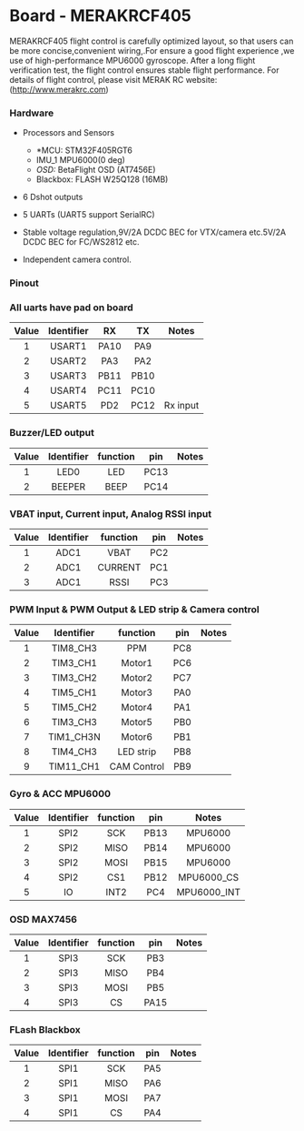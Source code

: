 # Board - MERAKRCF405

MERAKRCF405 flight control is carefully optimized layout, so that users can be more concise,convenient wiring,.For ensure a good flight experience ,we use of high-performance MPU6000 gyroscope. After a long flight verification test, the flight control ensures stable flight performance. For details of flight control, please visit MERAK RC website:(http://www.merakrc.com)

### Hardware

- Processors and Sensors

  - \*MCU: STM32F405RGT6
  - IMU_1 MPU6000(0 deg)
  - _OSD:_ BetaFlight OSD (AT7456E)
  - Blackbox: FLASH W25Q128 (16MB)

- 6 Dshot outputs

- 5 UARTs (UART5 support SerialRC)

- Stable voltage regulation,9V/2A DCDC BEC for VTX/camera etc.5V/2A DCDC BEC for FC/WS2812 etc.

- Independent camera control.

### Pinout

### All uarts have pad on board

| Value | Identifier |  RX  |  TX  |  Notes   |
| :---: | :--------: | :--: | :--: | :------: |
|   1   |   USART1   | PA10 | PA9  |          |
|   2   |   USART2   | PA3  | PA2  |          |
|   3   |   USART3   | PB11 | PB10 |          |
|   4   |   USART4   | PC11 | PC10 |          |
|   5   |   USART5   | PD2  | PC12 | Rx input |

### Buzzer/LED output

| Value | Identifier | function | pin  | Notes |
| :---: | :--------: | :------: | :--: | :---: |
|   1   |    LED0    |   LED    | PC13 |       |
|   2   |   BEEPER   |   BEEP   | PC14 |       |

### VBAT input, Current input, Analog RSSI input

| Value | Identifier | function | pin | Notes |
| :---: | :--------: | :------: | :-: | :---: |
|   1   |    ADC1    |   VBAT   | PC2 |       |
|   2   |    ADC1    | CURRENT  | PC1 |       |
|   3   |    ADC1    |   RSSI   | PC3 |       |

### PWM Input & PWM Output & LED strip & Camera control

| Value | Identifier |  function   | pin | Notes |
| :---: | :--------: | :---------: | :-: | :---: |
|   1   |  TIM8_CH3  |     PPM     | PC8 |       |
|   2   |  TIM3_CH1  |   Motor1    | PC6 |       |
|   3   |  TIM3_CH2  |   Motor2    | PC7 |       |
|   4   |  TIM5_CH1  |   Motor3    | PA0 |       |
|   5   |  TIM5_CH2  |   Motor4    | PA1 |       |
|   6   |  TIM3_CH3  |   Motor5    | PB0 |       |
|   7   | TIM1_CH3N  |   Motor6    | PB1 |       |
|   8   |  TIM4_CH3  |  LED strip  | PB8 |       |
|   9   | TIM11_CH1  | CAM Control | PB9 |       |

### Gyro & ACC MPU6000

| Value | Identifier | function | pin  |    Notes    |
| :---: | :--------: | :------: | :--: | :---------: |
|   1   |    SPI2    |   SCK    | PB13 |   MPU6000   |
|   2   |    SPI2    |   MISO   | PB14 |   MPU6000   |
|   3   |    SPI2    |   MOSI   | PB15 |   MPU6000   |
|   4   |    SPI2    |   CS1    | PB12 | MPU6000_CS  |
|   5   |     IO     |   INT2   | PC4  | MPU6000_INT |

### OSD MAX7456

| Value | Identifier | function | pin  | Notes |
| :---: | :--------: | :------: | :--: | :---: |
|   1   |    SPI3    |   SCK    | PB3  |       |
|   2   |    SPI3    |   MISO   | PB4  |       |
|   3   |    SPI3    |   MOSI   | PB5  |       |
|   4   |    SPI3    |    CS    | PA15 |       |

### FLash Blackbox

| Value | Identifier | function | pin | Notes |
| :---: | :--------: | :------: | :-: | :---: |
|   1   |    SPI1    |   SCK    | PA5 |       |
|   2   |    SPI1    |   MISO   | PA6 |       |
|   3   |    SPI1    |   MOSI   | PA7 |       |
|   4   |    SPI1    |    CS    | PA4 |       |

